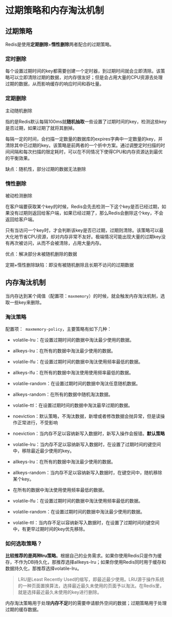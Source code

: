 # 过期策略和内存淘汰机制

## 过期策略

Redis是使用**定期删除**+**惰性删除**两者配合的过期策略。

### 定时删除

每个设置过期时间的key都需要创建一个定时器，到过期时间就会立即清除。该策略可以立即清除过期的数据，对内存很友好；但是会占用大量的CPU资源去处理过期的数据，从而影响缓存的响应时间和吞吐量。

### 定期删除

主动随机删除

指的是Redis默认每隔100ms就**随机抽取**一些设置了过期时间的key，检测这些key是否过期，如果过期了就将其删掉。

每隔一定的时间，会扫描一定数量的数据库的expires字典中一定数量的key，并清除其中已过期的key。该策略是前两者的一个折中方案。通过调整定时扫描的时间间隔和每次扫描的限定耗时，可以在不同情况下使得CPU和内存资源达到最优的平衡效果。

缺点：随机性，部分过期的数据无法删除

### 惰性删除

被动检测删除

在客户端要获取某个key的时候，Redis会先去检测一下这个key是否已经过期，如果没有过期则返回给客户端，如果已经过期了，那么Redis会删除这个key，不会返回给客户端。

只有当访问一个key时，才会判断该key是否已过期，过期则清除。该策略可以最大化地节省CPU资源，却对内存非常不友好。极端情况可能出现大量的过期key没有再次被访问，从而不会被清除，占用大量内存。

优点：解决部分未被随机删除的数据



定期+惰性删除缺陷：即没有被随机删除且长期不访问的过期数据

## 内存淘汰机制

当内存达到某个阈值（配置项：`maxmemory`）的时候，就会触发内存淘汰机制，选取一些key来删除。

### 淘汰策略

配置项：` maxmemory-policy`，主要策略有如下几种：

- volatile-lru：在设置过期时间的数据中淘汰最少使用的数据。

- allkeys-lru：在所有的数据中淘汰最少使用的数据。

- volatile-lfu：在设置过期时间的数据中淘汰使用频率最低的数据。

- allkeys-lfu：在所有的数据中淘汰使用使用频率最低的数据。

- volatile-random：在设置过期时间的数据中淘汰任意随机数据。

- allkeys-random：在所有的数据中随机淘汰数据。

- volatile-ttl：在设置过期时间的数据中淘汰最早过期的数据。

- noeviction：默认策略，不淘汰数据，新增或者修改数据会抛异常，但是读操作正常进行，不受影响



- noeviction：当内存不足以容纳新写入数据时，新写入操作会报错。**默认策略**
- volatile-lru：当内存不足以容纳新写入数据时，在设置了过期时间的键空间中，移除最近最少使用的key。
- allkeys-lru：在所有的数据中淘汰最少使用的数据。
- allkeys-random：当内存不足以容纳新写入数据时，在键空间中，随机移除某个key。
- 在所有的数据中淘汰使用使用频率最低的数据。
- volatile-lfu：在设置过期时间的数据中淘汰使用频率最低的数据。
- volatile-random：在设置过期时间的数据中淘汰最少使用的数据。
- volatile-ttl：当内存不足以容纳新写入数据时，在设置了过期时间的键空间中，有更早过期时间的key优先移除。

### 如何选取策略？

**比较推荐的是两种lru策略**。根据自己的业务需求。如果你使用Redis只是作为缓存，不作为DB持久化，那推荐选择allkeys-lru；如果你使用Redis同时用于缓存和数据持久化，那推荐选择volatile-lru。

> LRU是Least Recently Used的缩写，即最近最少使用。LRU源于操作系统的一种页面置换算法，选择最近最久未使用的页面予以淘汰。在Redis里，就是选择最近最久未使用的key进行删除。



内存淘汰策略用于处理**内存不足**时的需要申请额外空间的数据；过期策略用于处理过期的缓存数据。